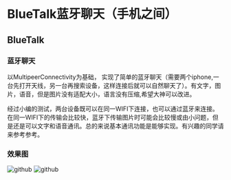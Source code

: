 BlueTalk蓝牙聊天（手机之间）
==============================

BlueTalk
----------------


### 蓝牙聊天

  以MultipeerConnectivity为基础， 实现了简单的蓝牙聊天（需要两个iphone,一台先打开天线，另一台再搜索设备，这样连接后就可以自然聊天了）。有文字，图片，语音，但是图片没有适配大小，语言没有压缩,希望大神可以改进。 

 经过小编的测试，两台设备既可以在同一WIFI下连接，也可以通过蓝牙来连接。在同一WIFI下的传输会比较快，蓝牙下传输图片时可能会比较慢或由小问题，但是还是可以文字和语音通讯。总的来说基本通讯功能是能够实现。有兴趣的同学请来参考参考。 

### 效果图
![github](https://github.com/lihongli528628/BlueTalk/blob/master/效果图1.png "效果图1")
![github](https://github.com/lihongli528628/BuleTalk/效果图2.png "效果图2")


